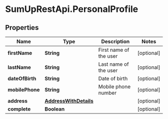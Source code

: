 # SumUpRestApi.PersonalProfile

## Properties
Name | Type | Description | Notes
------------ | ------------- | ------------- | -------------
**firstName** | **String** | First name of the user | [optional] 
**lastName** | **String** | Last name of the user | [optional] 
**dateOfBirth** | **String** | Date of birth | [optional] 
**mobilePhone** | **String** | Mobile phone number | [optional] 
**address** | [**AddressWithDetails**](AddressWithDetails.md) |  | [optional] 
**complete** | **Boolean** |  | [optional] 
